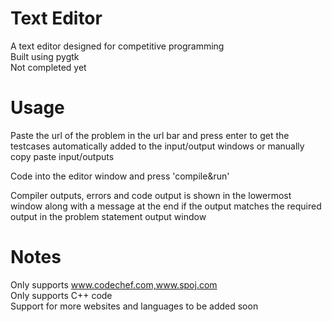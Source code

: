 # Text Editor
A text editor designed for competitive programming    
Built using pygtk  
Not completed yet

# Usage
Paste the url of the problem in the url bar and press enter to get the testcases automatically added to the input/output windows or manually copy paste input/outputs  

Code into the editor window and press 'compile&run'  
  
Compiler outputs, errors and code output is shown in the lowermost window along with a message at the end if the output matches the required output in the problem statement output window

# Notes
Only supports www.codechef.com,www.spoj.com  
Only supports C++ code  
Support for more websites and languages to be added soon
